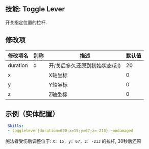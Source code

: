 技能: Toggle Lever
--------------------------

开关指定位置的拉杆.

修改项
----------

| 修改项名 | 别称    | 描述                                                                                                    | 默认值 |
|-----------|------------|----------------------------------------------------------------------------------------------------------------|---------------|
| duration  | d       | 开/关后多久还原到初始状态(刻) | 20            |
| x         |         | X轴坐标                             | 0             |
| y         |         | Y轴坐标                            | 0             |
| z         |         | Z轴坐标                             | 0             |

示例（实体配置）
--------

```yaml
 Skills:
 - togglelever{duration=600;x=15;y=67;z=-213} ~ondamaged
```
施法者受伤后调整位于: `X: 15, y: 67, z: -213` 的拉杆, 30秒后还原